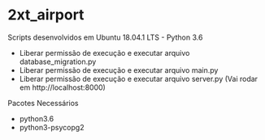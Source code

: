 # 2xt_airport

Scripts desenvolvidos em Ubuntu 18.04.1 LTS - Python 3.6

- Liberar permissão de execução e executar arquivo database_migration.py
- Liberar permissão de execução e executar arquivo main.py
- Liberar permissão de execução e executar arquivo server.py (Vai rodar em http://localhost:8000)

Pacotes Necessários

- python3.6
- python3-psycopg2
